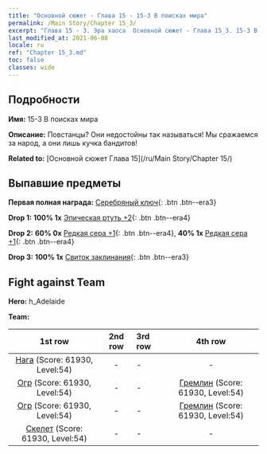 ```yaml
---
title: "Основной сюжет - Глава 15 - 15-3 В поисках мира"
permalink: /Main Story/Chapter 15_3/
excerpt: "Глава 15 - 3. Эра хаоса  Основной сюжет - Глава 15_3. 15-3 В поисках мира"
last_modified_at: 2021-06-08
locale: ru
ref: "Chapter 15_3.md"
toc: false
classes: wide
---
```


## Подробности

 **Имя:** 15-3 В поисках мира

 **Описание:** Повстанцы? Они недостойны так называться! Мы сражаемся за народ, а они лишь кучка бандитов!

 **Related to:** [Основной сюжет Глава 15](/ru/Main Story/Chapter 15/)

## Выпавшие предметы

 **Первая полная награда:** [Серебряный ключ](/ItemsRU/con_693/){: .btn .btn--era3}

 **Drop 1:** **100% 1x** [Эпическая ртуть +2](/ItemsRU/mat_49/){: .btn .btn--era4}

 **Drop 2:** **60% 0x** [Редкая сера +1](/ItemsRU/mat_43/){: .btn .btn--era4}, **40% 1x** [Редкая сера +1](/ItemsRU/mat_43/){: .btn .btn--era4}

 **Drop 3:** **100% 1x** [Свиток заклинания](/ItemsRU/con_694/){: .btn .btn--era3}


## Fight against Team
 **Hero:** h_Adelaide

 **Team:**


  | 1st row | 2nd row | 3rd row | 4th row |
  |:----:|:----:|:----|:----:|
  | [Нага](/ru/units/Naga/) (Score: 61930, Level:54)  | - | - | - |
  | [Огр](/ru/units/Ogre/) (Score: 61930, Level:54)  | - | - | [Гремлин](/ru/units/Gremlin/) (Score: 61930, Level:54)  |
  | [Огр](/ru/units/Ogre/) (Score: 61930, Level:54)  | - | - | [Гремлин](/ru/units/Gremlin/) (Score: 61930, Level:54)  |
  | [Скелет](/ru/units/Skeleton/) (Score: 61930, Level:54)  | - | - | - |


